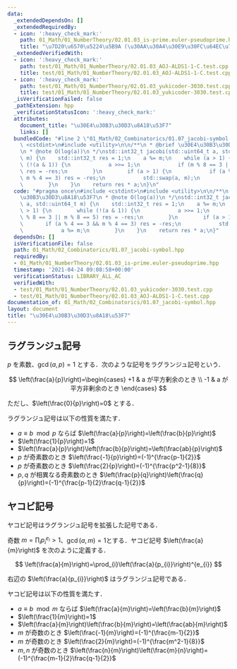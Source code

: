 ```yaml
---
data:
  _extendedDependsOn: []
  _extendedRequiredBy:
  - icon: ':heavy_check_mark:'
    path: 01_Math/01_NumberTheory/02.01.03_is-prime.euler-pseudoprime.hpp
    title: "\u7D20\u6570\u5224\u5B9A (\u30AA\u30A4\u30E9\u30FC\u64EC\u7D20\u6570)"
  _extendedVerifiedWith:
  - icon: ':heavy_check_mark:'
    path: test/01_Math/01_NumberTheory/02.01.03_AOJ-ALDS1-1-C.test.cpp
    title: test/01_Math/01_NumberTheory/02.01.03_AOJ-ALDS1-1-C.test.cpp
  - icon: ':heavy_check_mark:'
    path: test/01_Math/01_NumberTheory/02.01.03_yukicoder-3030.test.cpp
    title: test/01_Math/01_NumberTheory/02.01.03_yukicoder-3030.test.cpp
  _isVerificationFailed: false
  _pathExtension: hpp
  _verificationStatusIcon: ':heavy_check_mark:'
  attributes:
    document_title: "\u30E4\u30B3\u30D3\u8A18\u53F7"
    links: []
  bundledCode: "#line 2 \"01_Math/02_Combinatorics/01.07_jacobi-symbol.hpp\"\n#include\
    \ <cstdint>\n#include <utility>\n\n/**\n * @brief \u30E4\u30B3\u30D3\u8A18\u53F7\
    \n * @note O(log(a))\n */\nstd::int32_t jacobi(std::uint64_t a, std::uint64_t\
    \ m) {\n    std::int32_t res = 1;\n    a %= m;\n    while (a > 1) {\n        while\
    \ (!(a & 1)) {\n            a >>= 1;\n            if (m % 8 == 3 || m % 8 == 5)\
    \ res = -res;\n        }\n        if (a > 1) {\n            if (a % 4 == 3 &&\
    \ m % 4 == 3) res = -res;\n            std::swap(a, m);\n            a %= m;\n\
    \        }\n    }\n    return res * a;\n}\n"
  code: "#pragma once\n#include <cstdint>\n#include <utility>\n\n/**\n * @brief \u30E4\
    \u30B3\u30D3\u8A18\u53F7\n * @note O(log(a))\n */\nstd::int32_t jacobi(std::uint64_t\
    \ a, std::uint64_t m) {\n    std::int32_t res = 1;\n    a %= m;\n    while (a\
    \ > 1) {\n        while (!(a & 1)) {\n            a >>= 1;\n            if (m\
    \ % 8 == 3 || m % 8 == 5) res = -res;\n        }\n        if (a > 1) {\n     \
    \       if (a % 4 == 3 && m % 4 == 3) res = -res;\n            std::swap(a, m);\n\
    \            a %= m;\n        }\n    }\n    return res * a;\n}"
  dependsOn: []
  isVerificationFile: false
  path: 01_Math/02_Combinatorics/01.07_jacobi-symbol.hpp
  requiredBy:
  - 01_Math/01_NumberTheory/02.01.03_is-prime.euler-pseudoprime.hpp
  timestamp: '2021-04-24 09:08:58+00:00'
  verificationStatus: LIBRARY_ALL_AC
  verifiedWith:
  - test/01_Math/01_NumberTheory/02.01.03_yukicoder-3030.test.cpp
  - test/01_Math/01_NumberTheory/02.01.03_AOJ-ALDS1-1-C.test.cpp
documentation_of: 01_Math/02_Combinatorics/01.07_jacobi-symbol.hpp
layout: document
title: "\u30E4\u30B3\u30D3\u8A18\u53F7"
---
```


## ラグランジュ記号

$p$ を素数、$\gcd(a,p)=1$ とする．次のような記号をラグランジュ記号という．

$$
\left(\frac{a}{p}\right)=\begin{cases}
+1 & a が平方剰余のとき \\
-1 & a が平方非剰余のとき
\end{cases}
$$

ただし、$\left(\frac{0}{p}\right)=0$ とする．

ラグランジュ記号は以下の性質を満たす．

- $a\equiv b\mod{p}$ ならば $\left(\frac{a}{p}\right)=\left(\frac{b}{p}\right)$
- $\left(\frac{1}{p}\right)=1$
- $\left(\frac{a}{p}\right)\left(\frac{b}{p}\right)=\left(\frac{ab}{p}\right)$
- $p$ が奇素数のとき $\left(\frac{-1}{p}\right)=(-1)^{\frac{p-1}{2}}$
- $p$ が奇素数のとき $\left(\frac{2}{p}\right)=(-1)^{\frac{p^2-1}{8}}$
- $p,q$ が相異なる奇素数のとき $\left(\frac{p}{q}\right)\left(\frac{q}{p}\right)=(-1)^{\frac{p-1}{2}\frac{q-1}{2}}$

## ヤコビ記号

ヤコビ記号はラグランジュ記号を拡張した記号である．

奇数 $m=\prod_{i}{p_{i}}^{e_{i}}>1$、$\gcd(a,m)=1$とする．ヤコビ記号 $\left(\frac{a}{m}\right)$ を次のように定義する．

$$
\left(\frac{a}{m}\right)=\prod_{i}\left(\frac{a}{p_{i}}\right)^{e_{i}}
$$

右辺の $\left(\frac{a}{p_{i}}\right)$ はラグランジュ記号である．

ヤコビ記号は以下の性質を満たす．

- $a\equiv b\mod{m}$ ならば $\left(\frac{a}{m}\right)=\left(\frac{b}{m}\right)$
- $\left(\frac{1}{m}\right)=1$
- $\left(\frac{a}{m}\right)\left(\frac{b}{m}\right)=\left(\frac{ab}{m}\right)$
- $m$ が奇数のとき $\left(\frac{-1}{m}\right)=(-1)^{\frac{m-1}{2}}$
- $m$ が奇数のとき $\left(\frac{2}{m}\right)=(-1)^{\frac{m^2-1}{8}}$
- $m,n$ が奇数のとき $\left(\frac{n}{m}\right)\left(\frac{m}{n}\right)=(-1)^{\frac{m-1}{2}\frac{q-1}{2}}$

